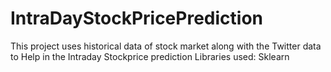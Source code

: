 # IntraDayStockPricePrediction

  This project uses historical data of stock market along with the Twitter data to Help in the Intraday Stockprice prediction
Libraries used: Sklearn
